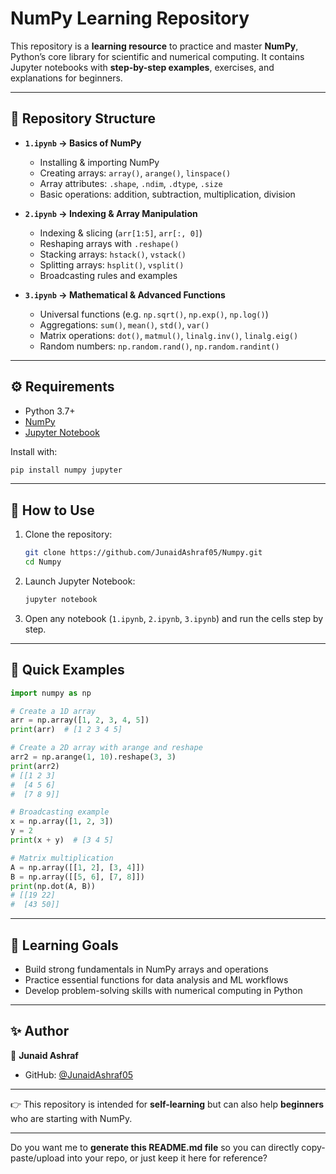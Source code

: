 # NumPy Learning Repository

This repository is a **learning resource** to practice and master **NumPy**, Python’s core library for scientific and numerical computing.
It contains Jupyter notebooks with **step-by-step examples**, exercises, and explanations for beginners.

---

## 📂 Repository Structure

* **`1.ipynb` → Basics of NumPy**

  * Installing & importing NumPy
  * Creating arrays: `array()`, `arange()`, `linspace()`
  * Array attributes: `.shape`, `.ndim`, `.dtype`, `.size`
  * Basic operations: addition, subtraction, multiplication, division

* **`2.ipynb` → Indexing & Array Manipulation**

  * Indexing & slicing (`arr[1:5]`, `arr[:, 0]`)
  * Reshaping arrays with `.reshape()`
  * Stacking arrays: `hstack()`, `vstack()`
  * Splitting arrays: `hsplit()`, `vsplit()`
  * Broadcasting rules and examples

* **`3.ipynb` → Mathematical & Advanced Functions**

  * Universal functions (e.g. `np.sqrt()`, `np.exp()`, `np.log()`)
  * Aggregations: `sum()`, `mean()`, `std()`, `var()`
  * Matrix operations: `dot()`, `matmul()`, `linalg.inv()`, `linalg.eig()`
  * Random numbers: `np.random.rand()`, `np.random.randint()`

---

## ⚙️ Requirements

* Python 3.7+
* [NumPy](https://numpy.org/)
* [Jupyter Notebook](https://jupyter.org/)

Install with:

```bash
pip install numpy jupyter
```

---

## 🚀 How to Use

1. Clone the repository:

   ```bash
   git clone https://github.com/JunaidAshraf05/Numpy.git
   cd Numpy
   ```
2. Launch Jupyter Notebook:

   ```bash
   jupyter notebook
   ```
3. Open any notebook (`1.ipynb`, `2.ipynb`, `3.ipynb`) and run the cells step by step.

---

## 📖 Quick Examples

```python
import numpy as np  

# Create a 1D array  
arr = np.array([1, 2, 3, 4, 5])  
print(arr)  # [1 2 3 4 5]  

# Create a 2D array with arange and reshape  
arr2 = np.arange(1, 10).reshape(3, 3)  
print(arr2)  
# [[1 2 3]  
#  [4 5 6]  
#  [7 8 9]]  

# Broadcasting example  
x = np.array([1, 2, 3])  
y = 2  
print(x + y)  # [3 4 5]  

# Matrix multiplication  
A = np.array([[1, 2], [3, 4]])  
B = np.array([[5, 6], [7, 8]])  
print(np.dot(A, B))  
# [[19 22]  
#  [43 50]]  
```

---

## 🎯 Learning Goals

* Build strong fundamentals in NumPy arrays and operations
* Practice essential functions for data analysis and ML workflows
* Develop problem-solving skills with numerical computing in Python

---

## ✨ Author

👤 **Junaid Ashraf**

* GitHub: [@JunaidAshraf05](https://github.com/JunaidAshraf05)

---

👉 This repository is intended for **self-learning** but can also help **beginners** who are starting with NumPy.

---

Do you want me to **generate this README.md file** so you can directly copy-paste/upload into your repo, or just keep it here for reference?
